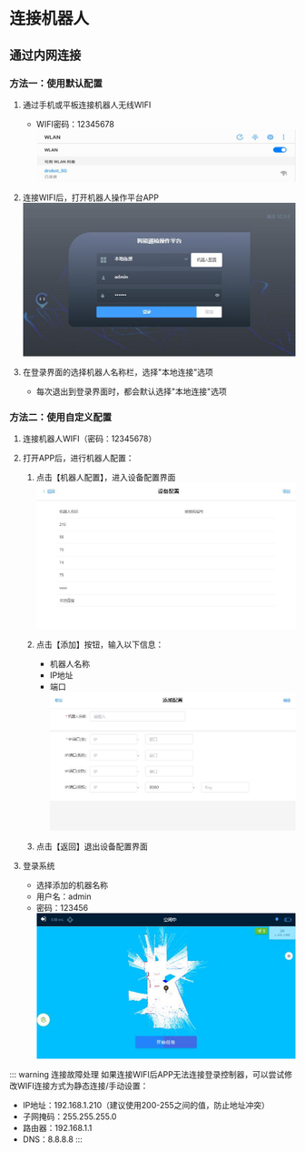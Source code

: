 # 连接机器人

## 通过内网连接

### 方法一：使用默认配置

1. 通过手机或平板连接机器人无线WIFI
   - WIFI密码：12345678
   ![WIFI连接](/images/dr01-app/image1.png)

2. 连接WIFI后，打开机器人操作平台APP
   ![打开APP](/images/dr01-app/image2.png)

3. 在登录界面的选择机器人名称栏，选择"本地连接"选项
   - 每次退出到登录界面时，都会默认选择"本地连接"选项

### 方法二：使用自定义配置

1. 连接机器人WIFI（密码：12345678）

2. 打开APP后，进行机器人配置：
   1. 点击【机器人配置】，进入设备配置界面
      ![设备配置](/images/dr01-app/image3.png)
   
   2. 点击【添加】按钮，输入以下信息：
      - 机器人名称
      - IP地址
      - 端口
      ![添加设备](/images/dr01-app/image4.png)

   3. 点击【返回】退出设备配置界面

3. 登录系统
   - 选择添加的机器名称
   - 用户名：admin
   - 密码：123456
   ![APP首页](/images/dr01-app/image5.png)

::: warning 连接故障处理
如果连接WIFI后APP无法连接登录控制器，可以尝试修改WIFI连接方式为静态连接/手动设置：
- IP地址：192.168.1.210（建议使用200-255之间的值，防止地址冲突）
- 子网掩码：255.255.255.0
- 路由器：192.168.1.1
- DNS：8.8.8.8
::: 